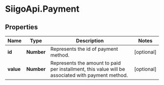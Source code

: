 # SiigoApi.Payment

## Properties

Name | Type | Description | Notes
------------ | ------------- | ------------- | -------------
**id** | **Number** | Represents the id of payment method. | [optional] 
**value** | **Number** | Represents the amount to paid per installment,  this value will be associated with payment method. | [optional] 


